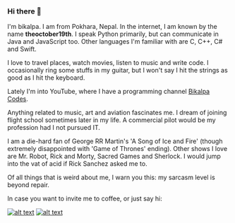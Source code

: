 ### Hi there 👋

I'm bikalpa. I am from Pokhara, Nepal. In the internet, I am known by the name **theoctober19th**. I speak Python primarily, but can communicate in Java and JavaScript too. Other languages I'm familiar with are C, C++, C# and Swift.

I love to travel places, watch movies, listen to music and write code. I occasionally ring some stuffs in my guitar, but I won't say I hit the strings as good as I hit the keyboard. 

Lately I'm into YouTube, where I have a programming channel [Bikalpa Codes](https://youtube.com/BikalpaCodes?sub_confirmation=1).

Anything related to music, art and aviation fascinates me. I dream of joining flight school sometimes later in my life. A commercial pilot would be my profession had I not pursued IT.

I am a die-hard fan of George RR Martin's 'A Song of Ice and Fire' (though extremely disappointed with 'Game of Thrones' ending). Other shows I love are Mr. Robot, Rick and Morty, Sacred Games and Sherlock. I would jump into the vat of acid if Rick Sanchez asked me to.

Of all things that is weird about me, I warn you this: my sarcasm level is beyond repair.

In case you want to invite me to coffee, or just say hi:
<!-- Please don't remove this: Grab your social icons from https://github.com/carlsednaoui/gitsocial -->

<!-- display the social media buttons in your README -->

[![alt text][1.1]][1]
[![alt text][2.1]][2]

<!-- icons with padding -->

[1.1]: http://i.imgur.com/tXSoThF.png (twitter icon with padding)
[2.1]: http://i.imgur.com/P3YfQoD.png (facebook icon with padding)

[1]: http://www.twitter.com/theoctober19th
[2]: http://www.facebook.com/theoctober19th

<!-- Please don't remove this: Grab your social icons from https://github.com/carlsednaoui/gitsocial -->
